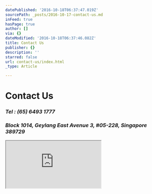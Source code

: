 ```yaml
---
datePublished: '2016-10-18T06:37:47.019Z'
sourcePath: _posts/2016-10-17-contact-us.md
inFeed: true
hasPage: true
author: []
via: {}
dateModified: '2016-10-18T06:37:46.082Z'
title: Contact Us
publisher: {}
description: ''
starred: false
url: contact-us/index.html
_type: Article

---
```

# **Contact Us**

### _Tel : (65) 6493 1777_

### _Block 1014, Geylang East Avenue 3, \#05-228, Singapore 389729_

<iframe src="https://the-grid.github.io/ed-location/?latitude=1.318413&amp;longitude=103.890888&amp;zoom=16&amp;address=1014%20Geylang%20East%20Avenue%203%2C%20Geylang%2C%20Singapore%2C%20South%20East%2038%2C%20Singapore" style=""></iframe>